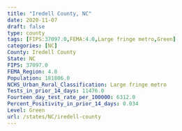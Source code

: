 ```yaml
---
title: "Iredell County, NC"
date: 2020-11-07
draft: false
type: county
tags: [FIPS:37097.0,FEMA:4.0,Large fringe metro,Green]
categories: [NC]
County: Iredell County
State: NC
FIPS: 37097.0
FEMA_Region: 4.0
Population: 181806.0
NCHS_Urban_Rural_Classification: Large fringe metro
Tests_in_prior_14_days: 11476.0
Fourteen_day_test_rate_per_100000: 6312.0
Percent_Positivity_in_prior_14_days: 0.034
Level: Green
url: /states/NC/iredell-county
---
```



